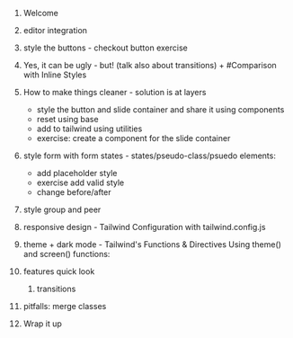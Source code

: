 1. Welcome
2. editor integration
3. style the buttons - checkout button exercise
4. Yes, it can be ugly - but! (talk also about transitions) + #Comparison with Inline Styles
5. How to make things cleaner - solution is at layers

   - style the button and slide container and share it using components
   - reset using base
   - add to tailwind using utilities
   - exercise: create a component for the slide container

6. style form with form states - states/pseudo-class/psuedo elements:

   - add placeholder style
   - exercise add valid style
   - change before/after

7. style group and peer

8. responsive design - Tailwind Configuration with tailwind.config.js
9. theme + dark mode - Tailwind's Functions & Directives Using theme() and screen() functions:
10. features quick look
    1. transitions
11. pitfalls: merge classes
12. Wrap it up
